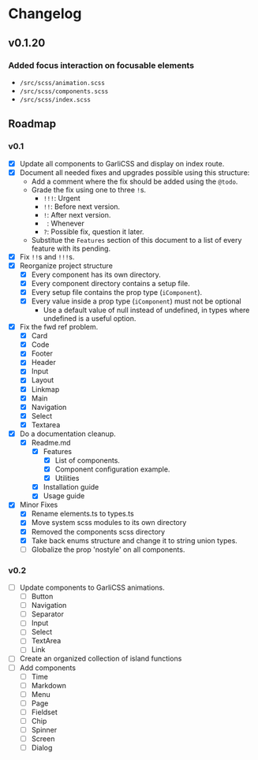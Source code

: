 # Changelog

## v0.1.20

### Added focus interaction on focusable elements
  - `/src/scss/animation.scss`
  - `/src/scss/components.scss`
  - `/src/scss/index.scss`

## Roadmap

### v0.1

  - [x] Update all components to GarliCSS and display on index route.
  - [x] Document all needed fixes and upgrades possible using this structure:
    - Add a comment where the fix should be added using the `@todo`.
    - Grade the fix using one to three `!`s.
      - `!!!`: Urgent
      - `!!`: Before next version.
      - `!`: After next version.
      - ` `: Whenever
      - `?`: Possible fix, question it later.
    - Substitue the `Features` section of this document to a list of every feature with its pending.
  - [x] Fix `!!`s and `!!!`s.
  - [x] Reorganize project structure
    - [x] Every component has its own directory.
    - [x] Every component directory contains a setup file.
    - [x] Every setup file contains the prop type (`iComponent`).
    - [x] Every value inside a prop type (`iComponent`) must not be optional
      - Use a default value of null instead of undefined, in types where undefined is a useful option.
  - [x] Fix the fwd ref problem.
    - [x] Card
    - [x] Code
    - [x] Footer
    - [x] Header
    - [x] Input
    - [x] Layout
    - [x] Linkmap
    - [x] Main
    - [x] Navigation
    - [x] Select
    - [x] Textarea
  - [x] Do a documentation cleanup.
    - [x] Readme.md
      - [x] Features
        - [x] List of components.
        - [x] Component configuration example.
        - [x] Utilities
      - [x] Installation guide
      - [x] Usage guide
  - [x] Minor Fixes
    - [x] Rename elements.ts to types.ts
    - [x] Move system scss modules to its own directory
    - [x] Removed the components scss directory
    - [x] Take back enums structure and change it to string union types.
    - [ ] Globalize the prop 'nostyle' on all components.

### v0.2

  - [ ] Update components to GarliCSS animations.
    - [ ] Button
    - [ ] Navigation
    - [ ] Separator
    - [ ] Input
    - [ ] Select
    - [ ] TextArea
    - [ ] Link
  - [ ] Create an organized collection of island functions
  - [ ] Add components
    - [ ] Time
    - [ ] Markdown
    - [ ] Menu
    - [ ] Page
    - [ ] Fieldset
    - [ ] Chip
    - [ ] Spinner
    - [ ] Screen
    - [ ] Dialog